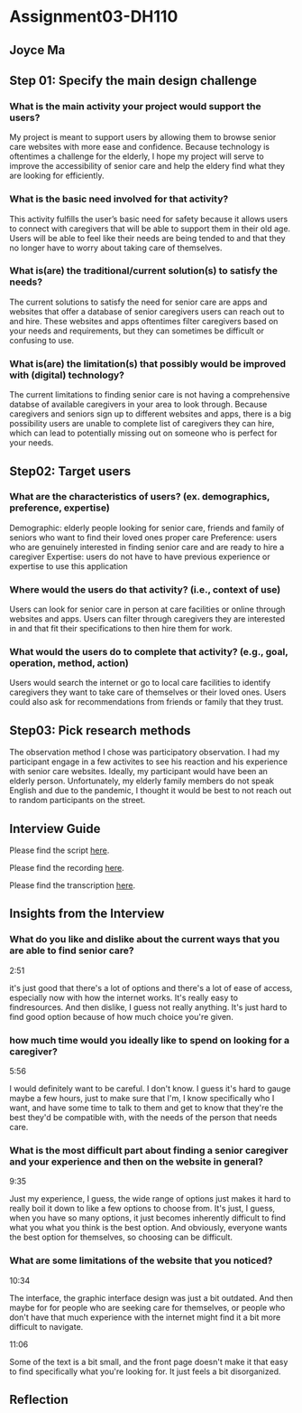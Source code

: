 # Assignment03-DH110
## Joyce Ma

## Step 01: Specify the main design challenge

### What is the main activity your project would support the users?
My project is meant to support users by allowing them to browse senior care websites with more ease and confidence. Because technology is oftentimes a challenge for the elderly, I hope my project will serve to improve the accessibility of senior care and help the eldery find what they are looking for efficiently. 
  
### What is the basic need involved for that activity? 
This activity fulfills the user’s basic need for safety because it allows users to connect with caregivers that will be able to support them in their old age. Users will be able to feel like their needs are being tended to and that they no longer have to worry about taking care of themselves.
  
### What is(are) the traditional/current solution(s) to satisfy the needs?
The current solutions to satisfy the need for senior care are apps and websites that offer a database of senior caregivers users can reach out to and hire. These websites and apps oftentimes filter caregivers based on your needs and requirements, but they can sometimes be difficult or confusing to use.

### What is(are) the limitation(s) that possibly would be improved with (digital) technology?
The current limitations to finding senior care is not having a comprehensive databse of available caregivers in your area to look through. Because caregivers and seniors sign up to different websites and apps, there is a big possibility users are unable to complete list of caregivers they can hire, which can lead to potentially missing out on someone who is perfect for your needs.

## Step02: Target users 

### What are the characteristics of users? (ex. demographics, preference, expertise) 
Demographic: elderly people looking for senior care, friends and family of seniors who want to find their loved ones proper care 
Preference: users who are genuinely interested in finding senior care and are ready to hire a caregiver
Expertise: users do not have to have previous experience or expertise to use this application

### Where would the users do that activity? (i.e., context of use)
Users can look for senior care in person at care facilities or online through websites and apps. Users can filter through caregivers they are interested in and that fit their specifications to then hire them for work. 

### What would the users do to complete that activity? (e.g., goal, operation, method, action)
Users would search the internet or go to local care facilities to identify caregivers they want to take care of themselves or their loved ones. Users could also ask for recommendations from friends or family that they trust. 

## Step03: Pick research methods 
The observation method I chose was participatory observation. I had my participant engage in a few activites to see his reaction and his experience with senior care websites. Ideally, my participant would have been an elderly person. Unfortunately, my elderly family members do not speak English and due to the pandemic, I thought it would be best to not reach out to random participants on the street.  

## Interview Guide
Please find the script [here](https://docs.google.com/document/d/1k_bZke-5l1Jl4IPVYPZJ29813NAieeTh9I8M3iyB9hI/edit?usp=sharing).

Please find the recording [here](https://drive.google.com/file/d/1RmXkxpXWzNUXTYAhOHXdXzrgpf_MxodT/view?usp=sharing).

Please find the transcription [here](https://docs.google.com/document/d/1okSenKOPumIDoh4cmVWzKKSRvgMd5eIyMuQCUrmiNL4/edit?usp=sharing).

## Insights from the Interview 
### What do you like and dislike about the current ways that you are able to find senior care? 
2:51 

it's just good that there's a lot of options and there's a lot of ease of access, especially now with how the internet works. It's really easy to findresources. And then dislike, I guess not really anything. It's just hard to find good option because of how much choice you're given.

### how much time would you ideally like to spend on looking for a caregiver?
5:56 

I would definitely want to be careful. I don't know. I guess it's hard to gauge maybe a few hours, just to make sure that I'm, I know specifically who I want, and have some time to talk to them and get to know that they're the best they'd be compatible with, with the needs of the person that needs care.

### What is the most difficult part about finding a senior caregiver and your experience and then on the website in general?
9:35  

Just my experience, I guess, the wide range of options just makes it hard to really boil it down to like a few options to choose from. It's just, I guess, when you have so many options, it just becomes inherently difficult to find what you what you think is the best option. And obviously, everyone wants the best option for themselves, so choosing can be difficult.


### What are some limitations of the website that you noticed? 
10:34  

The interface, the graphic interface design was just a bit outdated. And then maybe for for people who are seeking care for themselves, or people who don't have that much experience with the internet might find it a bit more difficult to navigate.

11:06

Some of the text is a bit small, and the front page doesn't make it that easy to find specifically what you're looking for. It just feels a bit disorganized. 




## Reflection 
